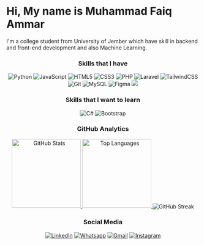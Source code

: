 <h1 align="left">Hi, My name is Muhammad Faiq Ammar </h1>
<p align="left">I'm a college student from University of Jember which have skill in backend and front-end development and also Machine Learning.</p>
<h3 align="center">Skills that I have</h3>
<p align="center">
  <img src="https://img.shields.io/badge/Python-3670A0?style=for-the-badge&logo=python&logoColor=white" alt="Python"/>
  <img src="https://img.shields.io/badge/JavaScript-ccaa30?style=for-the-badge&logo=javascript&logoColor=white" alt="JavaScript"/>
  <img src="https://img.shields.io/badge/HTML5-E34F26?style=for-the-badge&logo=html5&logoColor=white" alt="HTML5"/>
  <img src="https://img.shields.io/badge/CSS3-1572B6?style=for-the-badge&logo=css3&logoColor=white" alt="CSS3"/>
  <img src="https://img.shields.io/badge/PHP-777BB4?style=for-the-badge&logo=php&logoColor=white" alt="PHP"/>
  <img src="https://img.shields.io/badge/Laravel-FF2D20?style=for-the-badge&logo=laravel&logoColor=white" alt="Laravel"/>
  <img src="https://img.shields.io/badge/TailwindCSS-38B2AC?style=for-the-badge&logo=tailwind-css&logoColor=white" alt="TailwindCSS"/>
  <img src="https://img.shields.io/badge/Git-F05033?style=for-the-badge&logo=git&logoColor=white" alt="Git"/>
  <img src="https://img.shields.io/badge/MySQL-00f?style=for-the-badge&logo=mysql&logoColor=white" alt="MySQL"/>
  <img src="https://img.shields.io/badge/Figma-F24E1E?style=for-the-badge&logo=figma&logoColor=white" alt="Figma"/>
  <img src="https://img.shields.io/badge/git-F05033?style=for-the-badge&logo=git&logoColor=white"/>
</p>
<h3 align="center">Skills that I want to learn</h3>
<p align="center">
  <img src="https://img.shields.io/badge/C%23-239120?style=for-the-badge&logo=c-sharp&logoColor=white" alt="C#"/>
  <img src="https://img.shields.io/badge/Bootstrap-8511FA?style=for-the-badge&logo=bootstrap&logoColor=white" alt="Bootstrap"/>
</p>
<h3 align="center">GitHub Analytics</h3>
<p align="center">
  <a href="https://github.com/FaiqAmmar">
    <img height="180em" src="https://github-readme-stats-eight-theta.vercel.app/api?username=FaiqAmmar&show_icons=true&theme=tokyonight&include_all_commits=true&count_private=true" alt="GitHub Stats"/>
    <img height="180em" src="https://github-readme-stats-eight-theta.vercel.app/api/top-langs/?username=FaiqAmmar&layout=compact&langs_count=8&theme=tokyonight" alt="Top Languages"/>
  </a>
  <img align="center" src="https://github-readme-streak-stats.herokuapp.com?user=FaiqAmmar&theme=tokyonight&date_format=j%20M%5B%20Y%5D" alt="GitHub Streak"/>
</p>
<h3 align="center">Social Media</h3>
<p align="center">
  <a href="https://www.linkedin.com/in/muhammadfaiqammar"><img src="https://img.shields.io/badge/LinkedIn-0077B5?style=for-the-badge&logo=linkedin&logoColor=white" alt="LinkedIn"/></a>
  <a href="https://wa.me/+6285770704246"><img src="https://img.shields.io/badge/WhatsApp-25D366?style=for-the-badge&logo=whatsapp&logoColor=fff" alt="Whatsapp"/></a>
  <a href="mailto:fammar8173@gmail.com"><img src="https://img.shields.io/badge/Gmail-D14836?style=for-the-badge&logo=gmail&logoColor=white" alt="Gmail"/></a>
  <a href="https://www.instagram.com/mhmd_faiq_mmr"><img src="https://img.shields.io/badge/Instagram-E4405F?style=for-the-badge&logo=instagram&logoColor=white" alt="Instagram"/></a>
</p>
